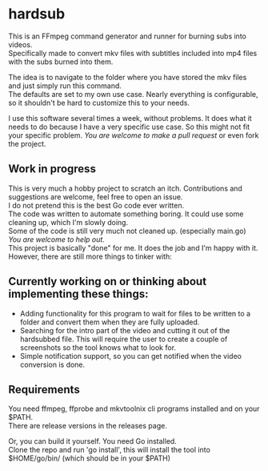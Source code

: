 # hardsub

This is an FFmpeg command generator and runner for burning subs into videos.  
Specifically made to convert mkv files with subtitles included into mp4 files with the subs burned into them.

The idea is to navigate to the folder where you have stored the mkv files and just simply run this command.  
The defaults are set to my own use case. Nearly everything is configurable, so it shouldn't be hard to customize
this to your needs.

I use this software several times a week, without problems. It does what it needs to do because I have a very
specific use case. So this might not fit your specific problem. _You are welcome to make a pull request_ or even
fork the project.

## Work in progress
This is very much a hobby project to scratch an itch. Contributions and suggestions are welcome,
feel free to open an issue.  
I do not pretend this is the best Go code ever written.  
The code was written to automate something boring. It could use some cleaning up, which I'm slowly doing.  
Some of the code is still very much not cleaned up. (especially main.go) _You are welcome to help out_.  
This project is basically "done" for me. It does the job and I'm happy with it. However, there are still more things to tinker with:  

## Currently working on or thinking about implementing these things:
- Adding functionality for this program to wait for files to be written to a folder and convert them when they are
fully uploaded.
- Searching for the intro part of the video and cutting it out of the hardsubbed file. This will require the user to
create a couple of screenshots so the tool knows what to look for.
- Simple notification support, so you can get notified when the video conversion is done.


## Requirements
You need ffmpeg, ffprobe and mkvtoolnix cli programs installed and on your $PATH.  
There are release versions in the releases page.

Or, you can build it yourself. You need Go installed.  
Clone the repo and run 'go install', this will install the tool into $HOME/go/bin/  (which should be in your $PATH)
